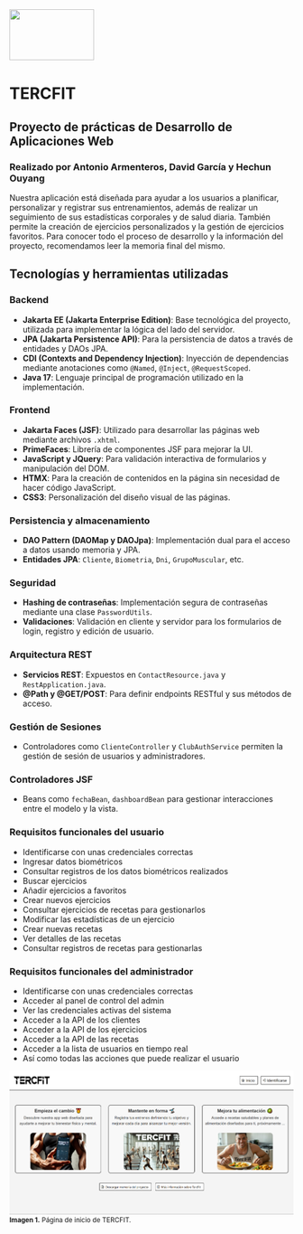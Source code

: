 <img src="https://eps.ujaen.es/sites/centro_eps/files/styles/news_photo_tablet/public/uploads/node_noticia/2020-03/unnamed.png?itok=gtl_-LKj" width="150" height="90" />

# TERCFIT
## Proyecto de prácticas de Desarrollo de Aplicaciones Web
### Realizado por Antonio Armenteros, David García y Hechun  Ouyang

Nuestra aplicación está diseñada para ayudar a los usuarios a planificar, 
personalizar y registrar sus entrenamientos, además de realizar 
un seguimiento de sus estadísticas corporales y de salud diaria. 
También permite la creación de ejercicios personalizados y la gestión de ejercicios favoritos. 
Para conocer todo el proceso de desarrollo y la información del proyecto, recomendamos leer la memoria final del mismo.

## Tecnologías y herramientas utilizadas

### Backend
- **Jakarta EE (Jakarta Enterprise Edition)**: Base tecnológica del proyecto, utilizada para implementar la lógica del lado del servidor.
- **JPA (Jakarta Persistence API)**: Para la persistencia de datos a través de entidades y DAOs JPA.
- **CDI (Contexts and Dependency Injection)**: Inyección de dependencias mediante anotaciones como `@Named`, `@Inject`, `@RequestScoped`.
- **Java 17**: Lenguaje principal de programación utilizado en la implementación.

### Frontend
- **Jakarta Faces (JSF)**: Utilizado para desarrollar las páginas web mediante archivos `.xhtml`.
- **PrimeFaces**: Librería de componentes JSF para mejorar la UI.
- **JavaScript y JQuery**: Para validación interactiva de formularios y manipulación del DOM.
- **HTMX**: Para la creación de contenidos en la página sin necesidad de hacer código JavaScript.
- **CSS3**: Personalización del diseño visual de las páginas.

### Persistencia y almacenamiento
- **DAO Pattern (DAOMap y DAOJpa)**: Implementación dual para el acceso a datos usando memoria y JPA.
- **Entidades JPA**: `Cliente`, `Biometria`, `Dni`, `GrupoMuscular`, etc.

### Seguridad
- **Hashing de contraseñas**: Implementación segura de contraseñas mediante una clase `PasswordUtils`.
- **Validaciones**: Validación en cliente y servidor para los formularios de login, registro y edición de usuario.

### Arquitectura REST
- **Servicios REST**: Expuestos en `ContactResource.java` y `RestApplication.java`.
- **@Path y @GET/POST**: Para definir endpoints RESTful y sus métodos de acceso.

### Gestión de Sesiones
- Controladores como `ClienteController` y `ClubAuthService` permiten la gestión de sesión de usuarios y administradores.

### Controladores JSF
- Beans como `fechaBean`, `dashboardBean` para gestionar interacciones entre el modelo y la vista.
  
### Requisitos funcionales del usuario
- Identificarse con unas credenciales correctas
- Ingresar datos biométricos
- Consultar registros de los datos biométricos realizados
- Buscar ejercicios
- Añadir ejercicios a favoritos
- Crear nuevos ejercicios
- Consultar ejercicios de recetas para gestionarlos
- Modificar las estadísticas de un ejercicio
- Crear nuevas recetas
- Ver detalles de las recetas
- Consultar registros de recetas para gestionarlas

### Requisitos funcionales del administrador
- Identificarse con unas credenciales correctas
- Acceder al panel de control del admin
- Ver las credenciales activas del sistema
- Acceder a la API de los clientes
- Acceder a la API de los ejercicios
- Acceder a la API de las recetas
- Acceder a la lista de usuarios en tiempo real
- Así como todas las acciones que puede realizar el usuario

![imagen Inicio](/images/home.png)
<sup>**Imagen 1.** Página de inicio de TERCFIT.</sup>






